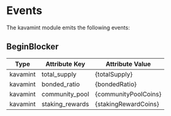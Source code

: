<!--
order: 4
-->

# Events

The kavamint module emits the following events:

## BeginBlocker

| Type     | Attribute Key   | Attribute Value      |
| -------- | --------------- | -------------------- |
| kavamint | total_supply    | {totalSupply}        |
| kavamint | bonded_ratio    | {bondedRatio}        |
| kavamint | community_pool  | {communityPoolCoins} |
| kavamint | staking_rewards | {stakingRewardCoins} |
